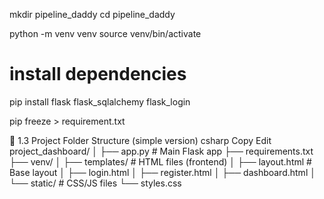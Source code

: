 mkdir pipeline_daddy
cd pipeline_daddy

python -m venv venv
source venv/bin/activate

# install dependencies

pip install flask flask_sqlalchemy flask_login

pip freeze > requirement.txt

📁 1.3 Project Folder Structure (simple version)
csharp
Copy
Edit
project_dashboard/
│
├── app.py                  # Main Flask app
├── requirements.txt
├── venv/
│
├── templates/              # HTML files (frontend)
│   ├── layout.html         # Base layout
│   ├── login.html
│   ├── register.html
│   ├── dashboard.html
│
└── static/                 # CSS/JS files
    └── styles.css
